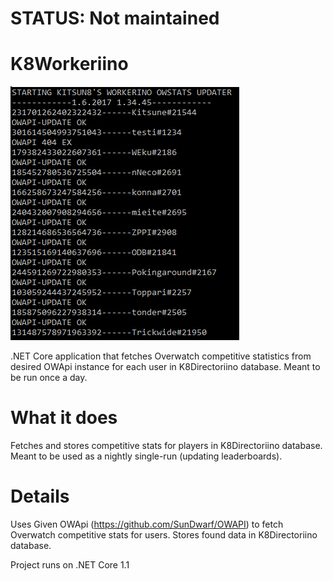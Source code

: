 # STATUS: Not maintained

# K8Workeriino
![alt text](https://github.com/kitsun8/K8Workeriino/blob/master/screenshots/workeriino.PNG)

.NET Core application that fetches Overwatch competitive statistics from desired OWApi instance for each user in K8Directoriino database. Meant to be run once a day.

# What it does

Fetches and stores competitive stats for players in K8Directoriino database.
Meant to be used as a nightly single-run (updating leaderboards).


# Details
Uses Given OWApi (https://github.com/SunDwarf/OWAPI) to fetch Overwatch competitive stats for users.
Stores found data in K8Directoriino database.

Project runs on .NET Core 1.1
